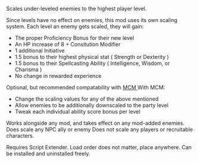 Scales under-leveled enemies to the highest player level.

Since levels have no effect on enemies, this mod uses its own scaling system. 
Each level an enemy gets scaled, they will gain:
- The proper Proficiency Bonus for their new level
- An HP increase of 8 + Consitution Modifier
- 1 additional Initiative
- 1.5 bonus to their highest physical stat ( Strength or Dexterity )
- 1.5 bonus to their Spellcasting Ability ( Intelligence, Wisdom, or Charisma )
- No change in rewarded experience

Optional, but recommended compatability with [ MCM ]( https://www.nexusmods.com/baldursgate3/mods/9162 ) 
With MCM:
- Change the scaling values for any of the above mentioned
- Allow enemies to be additionally downscaled to the party level
- Tweak each individual ability score bonus per level

Works alongside any mod, and takes effect on any mod-added enemies.
Does scale any NPC ally or enemy
Does not scale any players or recruitable characters.

Requires Script Extender.
Load order does not matter, place anywhere.
Can be installed and uninstalled freely.
